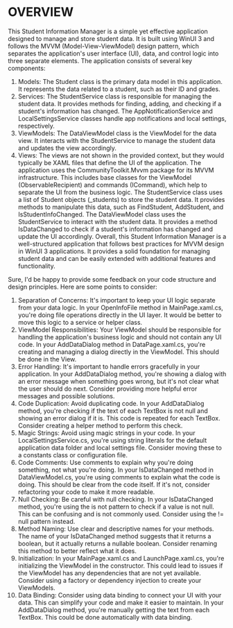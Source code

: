 ﻿# OVERVIEW

This Student Information Manager is a simple yet effective application designed to manage and store student data. It is
built using WinUI 3 and follows the MVVM (Model-View-ViewModel) design pattern, which separates the application's user
interface (UI), data, and control logic into three separate elements.
The application consists of several key components:

1. Models: The Student class is the primary data model in this application. It represents the data related to a student,
   such as their ID and grades.
2. Services: The StudentService class is responsible for managing the student data. It provides methods for finding,
   adding, and checking if a student's information has changed. The AppNotificationService and LocalSettingsService
   classes handle app notifications and local settings, respectively.
3. ViewModels: The DataViewModel class is the ViewModel for the data view. It interacts with the StudentService to
   manage the student data and updates the view accordingly.
4. Views: The views are not shown in the provided context, but they would typically be XAML files that define the UI of
   the application.
   The application uses the CommunityToolkit.Mvvm package for its MVVM infrastructure. This includes base classes for
   the ViewModel (ObservableRecipient) and commands (ICommand), which help to separate the UI from the business logic.
   The StudentService class uses a list of Student objects (_students) to store the student data. It provides methods to
   manipulate this data, such as FindStudent, AddStudent, and IsStudentInfoChanged.
   The DataViewModel class uses the StudentService to interact with the student data. It provides a method IsDataChanged
   to check if a student's information has changed and update the UI accordingly.
   Overall, this Student Information Manager is a well-structured application that follows best practices for MVVM
   design in WinUI 3 applications. It provides a solid foundation for managing student data and can be easily extended
   with additional features and functionality.

Sure, I'd be happy to provide some feedback on your code structure and design principles. Here are some points to
consider:

1. Separation of Concerns: It's important to keep your UI logic separate from your data logic. In your OpenInfoFile
   method in MainPage.xaml.cs, you're doing file operations directly in the UI layer. It would be better to move this
   logic to a service or helper class.
2. ViewModel Responsibilities: Your ViewModel should be responsible for handling the application's business logic and
   should not contain any UI code. In your AddDataDialog method in DataPage.xaml.cs, you're creating and managing a
   dialog directly in the ViewModel. This should be done in the View.
3. Error Handling: It's important to handle errors gracefully in your application. In your AddDataDialog method, you're
   showing a dialog with an error message when something goes wrong, but it's not clear what the user should do next.
   Consider providing more helpful error messages and possible solutions.
4. Code Duplication: Avoid duplicating code. In your AddDataDialog method, you're checking if the text of each TextBox
   is not null and showing an error dialog if it is. This code is repeated for each TextBox. Consider creating a helper
   method to perform this check.
5. Magic Strings: Avoid using magic strings in your code. In your LocalSettingsService.cs, you're using string literals
   for the default application data folder and local settings file. Consider moving these to a constants class or
   configuration file.
6. Code Comments: Use comments to explain why you're doing something, not what you're doing. In your IsDataChanged
   method in DataViewModel.cs, you're using comments to explain what the code is doing. This should be clear from the
   code itself. If it's not, consider refactoring your code to make it more readable.
7. Null Checking: Be careful with null checking. In your IsDataChanged method, you're using the is not pattern to check
   if a value is not null. This can be confusing and is not commonly used. Consider using the != null pattern instead.
8. Method Naming: Use clear and descriptive names for your methods. The name of your IsDataChanged method suggests that
   it returns a boolean, but it actually returns a nullable boolean. Consider renaming this method to better reflect
   what it does.
9. Initialization: In your MainPage.xaml.cs and LaunchPage.xaml.cs, you're initializing the ViewModel in the
   constructor. This could lead to issues if the ViewModel has any dependencies that are not yet available. Consider
   using a factory or dependency injection to create your ViewModels.
10. Data Binding: Consider using data binding to connect your UI with your data. This can simplify your code and make it
    easier to maintain. In your AddDataDialog method, you're manually getting the text from each TextBox. This could be
    done automatically with data binding.
